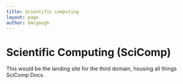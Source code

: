```yaml
---
title: Scientific computing
layout: page
author: bmcgough
---
```


# Scientific Computing (SciComp)

This would be the landing site for the third domain, housing all things SciComp Docs.  
